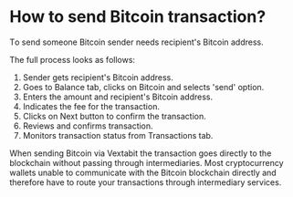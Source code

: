 # How to send Bitcoin transaction?

Тo send someone Bitcoin sender needs recipient's Bitcoin address. 

The full process looks as follows:

1. Sender gets recipient's Bitcoin address.
2. Goes to Balance tab, clicks on Bitcoin and selects 'send' option.
3. Enters the amount and recipient's Bitcoin address.
4. Indicates the fee for the transaction.
5. Clicks on Next button to confirm the transaction.
6. Reviews and confirms transaction.
7. Monitors transaction status from Transactions tab.

When sending Bitcoin via Vextabit the transaction goes directly to the blockchain without passing through intermediaries. Most cryptocurrency wallets unable to communicate with the Bitcoin blockchain directly and therefore have to route your transactions through intermediary services.